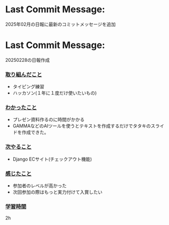 # Last Commit Message:
2025年02月の日報に最新のコミットメッセージを追加

# Last Commit Message:
20250228の日報作成

### <u>取り組んだこと</u>
- タイピング練習
- ハッカソン(１年に１度だけ使いたいもの)

### <u>わかったこと</u>
- プレゼン資料作るのに時間がかかる
- GAMMAなどのAIツールを使うとテキストを作成するだけでタタキのスライドを作成できた。

### <u>次やること</u>
- Django ECサイト(チェックアウト機能)

### <u>感じたこと</u>
- 参加者のレベルが高かった
- 次回参加の際はもっと実力付けて入賞したい

### <u>学習時間</u>
2h
